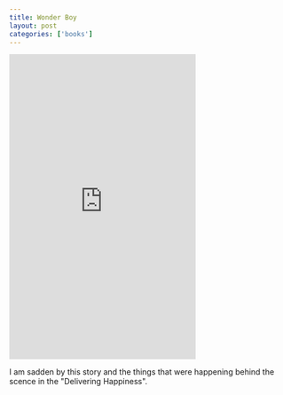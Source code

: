 ```yaml
---
title: Wonder Boy
layout: post
categories: ['books']
---
```

<iframe type="text/html" sandbox="allow-scripts allow-same-origin allow-popups" width="336" height="550" frameborder="0" allowfullscreen style="max-width:100%" src="https://read.amazon.com/kp/card?asin=B09X423F24&preview=inline&linkCode=kpe&ref_=cm_sw_r_kb_dp_11VCKWNNBN5TVAM2GZYN" ></iframe>

I am sadden by this story and the things that were happening behind the scence in the "Delivering Happiness".